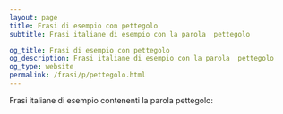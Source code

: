 ```yaml
---
layout: page
title: Frasi di esempio con pettegolo 
subtitle: Frasi italiane di esempio con la parola  pettegolo

og_title: Frasi di esempio con pettegolo 
og_description: Frasi italiane di esempio con la parola  pettegolo
og_type: website
permalink: /frasi/p/pettegolo.html
---
```


Frasi italiane di esempio contenenti la parola pettegolo:


